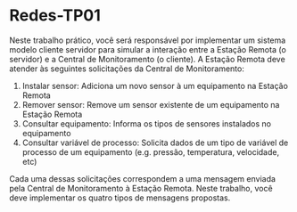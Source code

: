 # Redes-TP01

Neste trabalho prático, você será responsável por implementar um
sistema modelo cliente servidor para simular a interação entre a Estação Remota (o
servidor) e a Central de Monitoramento (o cliente). A Estação Remota deve atender às
seguintes solicitações da Central de Monitoramento:

   1. Instalar sensor: Adiciona um novo sensor à um equipamento na Estação Remota
   2. Remover sensor: Remove um sensor existente de um equipamento na Estação Remota
   3. Consultar equipamento: Informa os tipos de sensores instalados no equipamento
   4. Consultar variável de processo: Solicita dados de um tipo de variável de processo de um equipamento (e.g. pressão, temperatura, velocidade, etc)

Cada uma dessas solicitações correspondem a uma mensagem enviada pela Central de
Monitoramento à Estação Remota. Neste trabalho, você deve implementar os quatro tipos
de mensagens propostas.
